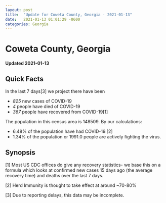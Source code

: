```yaml
---
layout: post
title:  "Update for Coweta County, Georgia - 2021-01-13"
date:   2021-01-13 01:01:29 -0600
categories: Georgia
---
```


# Coweta County, Georgia
#### Updated 2021-01-13

## Quick Facts

In the last 7 days[3] we project there have been
- *825* new cases of COVID-19
- *4* people have died of COVID-19
- *367* people have recovered from COVID-19[1]

The population in this census area is 148509. By our calculations:
- 6.48% of the population have had COVID-19.[2]
- 1.34% of the population or 1991.0 people are actively fighting the virus.

## Synopsis




[1] Most US CDC offices do give any recovery statistics- we base this on a formula which looks at confirmed new cases
15 days ago (the average recovery time) and deaths over the last 7 days.

[2] Herd Immunity is thought to take effect at around ~70-80%

[3] Due to reporting delays, this data may be incomplete.
 
    